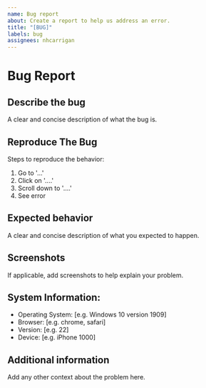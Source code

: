 ```yaml
---
name: Bug report
about: Create a report to help us address an error.
title: "[BUG]"
labels: bug
assignees: nhcarrigan
---
```


# Bug Report

## Describe the bug

A clear and concise description of what the bug is.

## Reproduce The Bug

Steps to reproduce the behavior:

1. Go to '...'
2. Click on '....'
3. Scroll down to '....'
4. See error

## Expected behavior

A clear and concise description of what you expected to happen.

## Screenshots

If applicable, add screenshots to help explain your problem.

## System Information:

- Operating System: [e.g. Windows 10 version 1909]
- Browser: [e.g. chrome, safari]
- Version: [e.g. 22]
- Device: [e.g. iPhone 1000]

## Additional information

Add any other context about the problem here.
